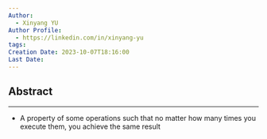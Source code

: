 ```yaml
---
Author:
  - Xinyang YU
Author Profile:
  - https://linkedin.com/in/xinyang-yu
tags: 
Creation Date: 2023-10-07T18:16:00
Last Date:
---
```

## Abstract
---
- A property of some operations such that no matter how many times you execute them, you achieve the same result
